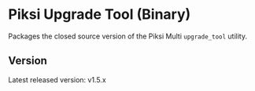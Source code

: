 # Piksi Upgrade Tool (Binary)

Packages the closed source version of the Piksi Multi `upgrade_tool` utility.

## Version

Latest released version: v1.5.x
